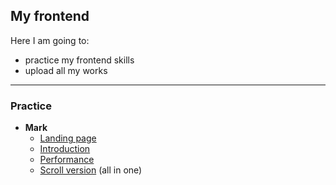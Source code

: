 ## My frontend
Here I am going to:
 - practice my frontend skills
 - upload all my works
***
### Practice

- **Mark**
	- [Landing page](https://mlgmag.github.io/Mark/src/mark-landing)
	- [Introduction](https://mlgmag.github.io/Mark/src/mark-introduction)
	- [Performance](https://mlgmag.github.io/Mark/src/mark-performance)
	- [Scroll version]() (all in one)

